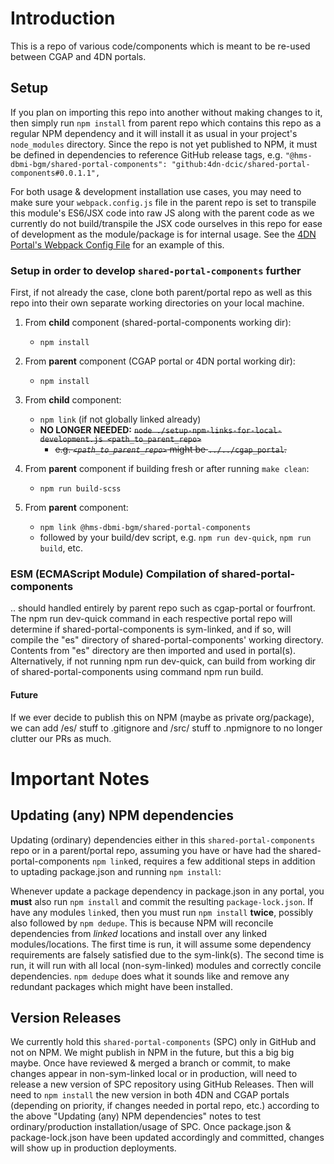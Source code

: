 

# Introduction

This is a repo of various code/components which is meant to be re-used between CGAP and 4DN portals.

## Setup

If you plan on importing this repo into another without making changes to it, then simply run `npm install` from parent repo which contains this repo as a regular NPM dependency and it will install it as usual in your project's `node_modules` directory. Since the repo is not yet published to NPM, it must be defined in dependencies to reference GitHub release tags, e.g. `"@hms-dbmi-bgm/shared-portal-components": "github:4dn-dcic/shared-portal-components#0.0.1.1",`

For both usage & development installation use cases, you may need to make sure your `webpack.config.js` file in the parent repo is set to transpile this module's ES6/JSX code into raw JS along with the parent code as we currently do not build/transpile the JSX code ourselves in this repo for ease of development as the module/package is for internal usage. See the [4DN Portal's Webpack Config File](https://github.com/4dn-dcic/fourfront/blob/master/webpack.config.js#L40) for an example of this.

### Setup in order to develop `shared-portal-components` further

First, if not already the case, clone both parent/portal repo as well as this repo into their own separate working directories on your local machine.

1. From **child** component (shared-portal-components working dir):
   - `npm install`

2. From **parent** component (CGAP portal or 4DN portal working dir):
   - `npm install`

3. From **child** component:
   - `npm link` (if not globally linked already)
   - **NO LONGER NEEDED:** ~~`node ./setup-npm-links-for-local-development.js <path_to_parent_repo>`~~
       - ~~e.g. _`<path_to_parent_repo>`_ might be `../../cgap_portal`.~~

4. From **parent** component if building fresh or after running `make clean`:
   - `npm run build-scss`

5. From **parent** component:
   - `npm link @hms-dbmi-bgm/shared-portal-components`
   - followed by your build/dev script, e.g. `npm run dev-quick`, `npm run build`, etc.

### ESM (ECMAScript Module) Compilation of shared-portal-components

.. should handled entirely by parent repo such as cgap-portal or fourfront. The npm run dev-quick command in each respective portal repo will determine if shared-portal-components is sym-linked, and if so, will compile the "es" directory of shared-portal-components' working directory. Contents from "es" directory are then imported and used in portal(s). Alternatively, if not running npm run dev-quick, can build from working dir of shared-portal-components using command npm run build.

#### Future
If we ever decide to publish this on NPM (maybe as private org/package), we can add /es/ stuff to .gitignore and /src/ stuff to .npmignore to no longer clutter our PRs as much.

# Important Notes

## Updating (any) NPM dependencies
Updating (ordinary) dependencies either in this `shared-portal-components` repo or in a parent/portal repo, assuming you have or have had the shared-portal-components `npm link`ed, requires a few additional steps in addition to uptading package.json and running `npm install`:

Whenever update a package dependency in package.json in any portal, you **must** also run `npm install` and commit the resulting `package-lock.json`. If have any modules `link`ed, then you must run `npm install` **twice**, possibly also followed by `npm dedupe`. This is because NPM will reconcile dependencies from _linked_ locations and install over any linked modules/locations. The first time is run, it will assume some dependency requirements are falsely satisfied due to the sym-link(s). The second time is run, it will run with all local (non-sym-linked) modules and correctly concile dependencies. `npm dedupe` does what it sounds like and remove any redundant packages which might have been installed.

## Version Releases

We currently hold this `shared-portal-components` (SPC) only in GitHub and not on NPM. We might publish in NPM in the future, but this a big big maybe. Once have reviewed & merged a branch or commit, to make changes appear in non-sym-linked local or in production, will need to release a new version of SPC repository using GitHub Releases. Then will need to `npm install` the new version in both 4DN and CGAP portals (depending on priority, if changes needed in portal repo, etc.) according to the above "Updating (any) NPM dependencies" notes to test ordinary/production installation/usage of SPC. Once package.json & package-lock.json have been updated accordingly and committed, changes will show up in production deployments.
